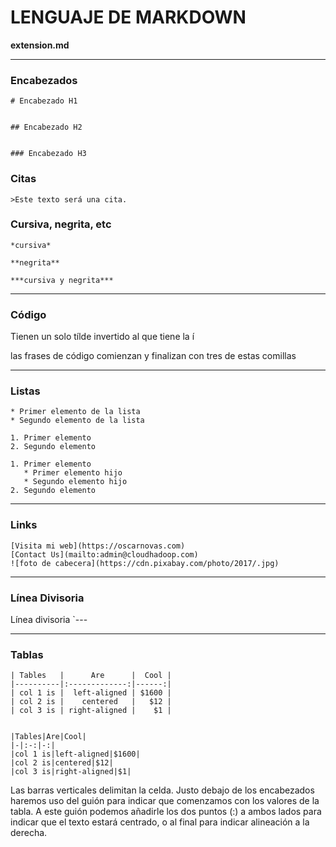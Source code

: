 # LENGUAJE DE MARKDOWN
**extension.md**




---


### Encabezados




```
# Encabezado H1


## Encabezado H2


### Encabezado H3
```


### Citas


`>Este texto será una cita.`


### Cursiva, negrita, etc

```
*cursiva*

**negrita**

***cursiva y negrita***
```


---


### Código

Tienen un solo tílde invertido al que tiene la í

las frases de código comienzan y finalizan con tres de estas comillas


---


### Listas


```
* Primer elemento de la lista
* Segundo elemento de la lista

1. Primer elemento
2. Segundo elemento

1. Primer elemento
   * Primer elemento hijo
   * Segundo elemento hijo
2. Segundo elemento
```
---
### Links
```
[Visita mi web](https://oscarnovas.com)
[Contact Us](mailto:admin@cloudhadoop.com)
![foto de cabecera](https://cdn.pixabay.com/photo/2017/.jpg)
```
---
### Línea Divisoria
Línea divisoria 
`---

---
### Tablas
```
| Tables   |      Are      |  Cool |
|----------|:-------------:|------:|
| col 1 is |  left-aligned | $1600 |
| col 2 is |    centered   |   $12 |
| col 3 is | right-aligned |    $1 |


|Tables|Are|Cool|
|-|:-:|-:|
|col 1 is|left-aligned|$1600|
|col 2 is|centered|$12|
|col 3 is|right-aligned|$1|
```

Las barras verticales delimitan la celda. Justo debajo de los encabezados haremos uso del guión para indicar que comenzamos con los valores de la tabla. A este guión podemos añadirle los dos puntos (:) a ambos lados para indicar que el texto estará centrado, o al final para indicar alineación a la derecha.